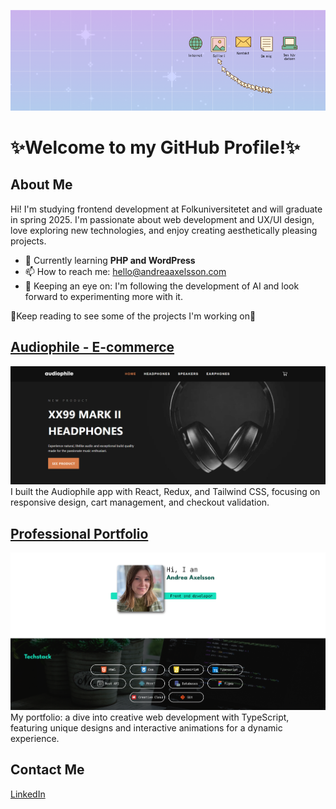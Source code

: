 ![header](https://github.com/Andrea-Axelsson/Andrea-Axelsson/blob/main/Header2.png?raw=true)

# ✨Welcome to my GitHub Profile!✨

## About Me
Hi! I'm studying frontend development at Folkuniversitetet and will graduate in spring 2025. I'm passionate about web development and UX/UI design, love exploring new technologies, and enjoy creating aesthetically pleasing projects.

- 🌱 Currently learning **PHP and WordPress**
- 📫 How to reach me: [hello@andreaaxelsson.com](mailto:hello@andreaaxelsson.com)
- 👀 Keeping an eye on: I'm following the development of AI and look forward to experimenting more with it.

🚀Keep reading to see some of the projects I'm working on🚀

## [Audiophile - E-commerce](https://github.com/Andrea-Axelsson/audiophile)
![Audiophile](https://github.com/Andrea-Axelsson/Andrea-Axelsson/blob/main/audiophile.png?raw=true)
I built the Audiophile app with React, Redux, and Tailwind CSS, focusing on responsive design, cart management, and checkout validation.

## [Professional Portfolio](https://github.com/Andrea-Axelsson/portfolio-mars-2024)
![Portfolio](https://github.com/Andrea-Axelsson/Andrea-Axelsson/blob/main/portfolio-2024.png?raw=true)
My portfolio: a dive into creative web development with TypeScript, featuring unique designs and interactive animations for a dynamic experience.

## Contact Me
[LinkedIn](https://www.linkedin.com/in/axelsson-andrea/)

